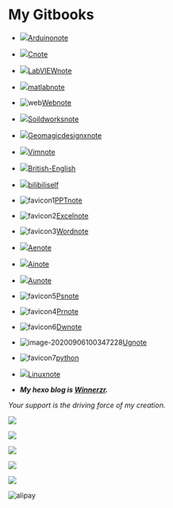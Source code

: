 # My Gitbooks

- ![](https://gitee.com/zr001/writeimges/raw/master/icons/favicon1.png)[Arduinonote](https://winnerzr01.github.io/Arduinonote/#)

- ![](https://gitee.com/zr001/writeimges/raw/master/icons/favicon2.png)[Cnote](https://winnerzr01.github.io/Cnote/)

- ![](https://gitee.com/zr001/writeimges/raw/master/icons/favicon4.png)[LabVIEWnote](https://winnerzr01.github.io/labviewnote/)

- ![](https://gitee.com/zr001/writeimges/raw/master/icons/favicon5.png)[matlabnote](https://winnerzr01.github.io/matlabnote/)

- ![web](https://gitee.com/zr001/writeimges/raw/master/images/web.png)[Webnote](https://winnerzr01.github.io/webnote/)

- ![](https://gitee.com/zr001/writeimges/raw/master/icons/favicon7.png)[Soildworksnote](https://winnerzr01.github.io/Soildworksnote/)

- ![](https://gitee.com/zr001/writeimges/raw/master/img/Snipaste_2020-10-19_09-17-16.png)[Geomagicdesignxnote](https://winnerzr01.github.io/Geomagicdesignx/)

- ![](https://gitee.com/zr001/writeimges/raw/master/icons/favicon9.png)[Vimnote](https://winnerzr01.github.io/vimnote/)

- ![](https://gitee.com/zr001/writeimges/raw/master/img/dsadsdwdlckce.ico)[British-English](https://winnerzr01.github.io/British-English/)

- ![](https://gitee.com/zr001/writeimges/raw/master/img/1w23rfer.ico)[bilibiliself](https://winnerzr01.github.io/bilibiliself/)

- ![favicon1](https://gitee.com/zr001/writeimges/raw/master/images/favicon1.png)[PPTnote](https://winnerzr01.github.io/PPTnote/)

- ![favicon2](https://gitee.com/zr001/writeimges/raw/master/images/favicon2.png)[Excelnote](https://winnerzr01.github.io/Excelnote/)

- ![favicon3](https://gitee.com/zr001/writeimges/raw/master/images/favicon3.png)[Wordnote](https://winnerzr01.github.io/Wordnote/)

- ![](https://gitee.com/zr001/writeimges/raw/master/img/1343AEWSDFSDF.ico)[Aenote](https://winnerzr01.github.io/Aenote/)

- ![](https://gitee.com/zr001/writeimges/raw/master/img/favicon.ico)[Ainote](https://winnerzr01.github.io/Ainote/)

- ![](https://gitee.com/zr001/writeimges/raw/master/img/dasddasdasdsa.ico)[Aunote](https://winnerzr01.github.io/Aunote/)

- ![favicon5](https://gitee.com/zr001/writeimges/raw/master/images/favicon5.png)[Psnote](https://winnerzr01.github.io/Psnote/)

- ![favicon4](https://gitee.com/zr001/writeimges/raw/master/images/favicon4.png)[Prnote](https://winnerzr01.github.io/Prnote/)

- ![favicon6](https://gitee.com/zr001/writeimges/raw/master/images/favicon6.png)[Dwnote](https://winnerzr01.github.io/Dwnote/)

- ![image-20200906100347228](https://gitee.com/zr001/writeimges/raw/master/images/image-20200906100347228.png)[Ugnote](https://winnerzr01.github.io/Ugnote/)

- ![favicon7](https://gitee.com/zr001/writeimges/raw/master/images/favicon7.png)[python](https://winnerzr01.github.io/pythonnote/)

- ![](https://gitee.com/zr001/writeimges/raw/master/img/ffdrtrehmngd.ico)[Linuxnote](https://winnerzr01.github.io/Linuxnote/)

- ***My hexo blog is [Winnerzr](https://zr001.gitee.io/zr001/).***

*Your support is the driving force of my creation.*

![](https://img.shields.io/badge/微信公众号-笑蕊科技-brightgreen)

![](https://gitee.com/zr001/writeimges/raw/master/img/WeChatgzh.jpg)

![](https://img.shields.io/badge/%E5%BE%AE%E4%BF%A1-%E6%94%AF%E4%BB%98-blue)

![](https://gitee.com/zr001/writeimges/raw/master/img/wechat.gif)

![](https://img.shields.io/badge/%E6%94%AF%E4%BB%98%E5%AE%9D-%E6%94%AF%E4%BB%98-blue)

![alipay](https://gitee.com/zr001/my-picture-bed/raw/master/alipay.gif)